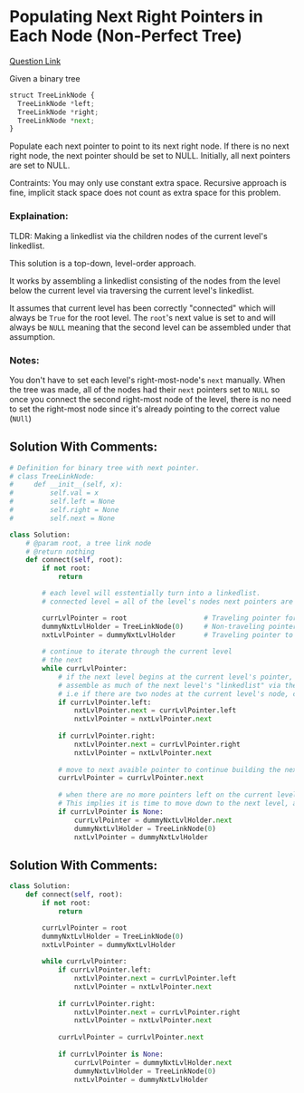 # Populating Next Right Pointers in Each Node (Non-Perfect Tree)

[Question Link](https://leetcode.com/explore/learn/card/data-structure-tree/133/conclusion/1016/)  


Given a binary tree
```Python
struct TreeLinkNode {
  TreeLinkNode *left;
  TreeLinkNode *right;
  TreeLinkNode *next;
}
```

Populate each next pointer to point to its next right node. If there is no next right node, the next pointer should be set to NULL.
Initially, all next pointers are set to NULL.

Contraints:
You may only use constant extra space.
Recursive approach is fine, implicit stack space does not count as extra space for this problem.

### Explaination:
TLDR: Making a linkedlist via the children nodes of the current level's linkedlist.

This solution is a top-down, level-order approach.  

It works by assembling a linkedlist consisting of the nodes from the level below the current level via traversing the current level's linkedlist.  

It assumes that current level has been correctly "connected" which will always be `True` for the root level. The `root`'s next value is set to and will always be `NULL` meaning that the second level can be assembled under that assumption.


### Notes:
You don't have to set each level's right-most-node's `next` manually. When the tree was made, all of the nodes had their `next` pointers set to `NULL` so once you connect the second right-most node of the level, there is no need to set the right-most node since it's already pointing to the correct value (`NUll`)


## Solution With Comments:
```Python
# Definition for binary tree with next pointer.
# class TreeLinkNode:
#     def __init__(self, x):
#         self.val = x
#         self.left = None
#         self.right = None
#         self.next = None

class Solution:
    # @param root, a tree link node
    # @return nothing
    def connect(self, root):
        if not root:
            return

        # each level will esstentially turn into a linkedlist.
        # connected level = all of the level's nodes next pointers are properly set

        currLvlPointer = root                   # Traveling pointer for the current level
        dummyNxtLvlHolder = TreeLinkNode(0)     # Non-traveling pointer to hold the front of the next level as its next
        nxtLvlPointer = dummyNxtLvlHolder       # Traveling pointer to build the connection of the next level's nodes.
        
        # continue to iterate through the current level
        # the next
        while currLvlPointer:
        	# if the next level begins at the current level's pointer, the dummyNxtLvlHolder will hold this node at the dummyNxtLvlHolder's next
        	# assemble as much of the next level's "linkedlist" via the current node. 
        	# i.e if there are two nodes at the current level's node, connect them both in the next level's "linkedlist"
            if currLvlPointer.left:
                nxtLvlPointer.next = currLvlPointer.left
                nxtLvlPointer = nxtLvlPointer.next
        
            if currLvlPointer.right:
                nxtLvlPointer.next = currLvlPointer.right
                nxtLvlPointer = nxtLvlPointer.next
            
            # move to next avaible pointer to continue building the next level's "linkedlist"
            currLvlPointer = currLvlPointer.next
            
            # when there are no more pointers left on the current level, it can be concluded that the next level's nodes have ALL been connected
            # This implies it is time to move down to the next level, and assemble the next level's, next level's "linkedlist" 
            if currLvlPointer is None:
                currLvlPointer = dummyNxtLvlHolder.next
                dummyNxtLvlHolder = TreeLinkNode(0)
                nxtLvlPointer = dummyNxtLvlHolder
```

## Solution With Comments:
```Python
class Solution:
    def connect(self, root):
        if not root:
            return

        currLvlPointer = root
        dummyNxtLvlHolder = TreeLinkNode(0)
        nxtLvlPointer = dummyNxtLvlHolder
        
        while currLvlPointer:
            if currLvlPointer.left:
                nxtLvlPointer.next = currLvlPointer.left
                nxtLvlPointer = nxtLvlPointer.next
        
            if currLvlPointer.right:
                nxtLvlPointer.next = currLvlPointer.right
                nxtLvlPointer = nxtLvlPointer.next
            
            currLvlPointer = currLvlPointer.next
            
            if currLvlPointer is None:
                currLvlPointer = dummyNxtLvlHolder.next
                dummyNxtLvlHolder = TreeLinkNode(0)
                nxtLvlPointer = dummyNxtLvlHolder
```